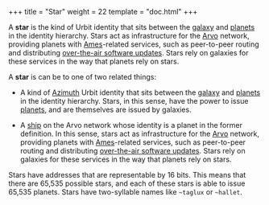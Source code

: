 +++
title = "Star"
weight = 22
template = "doc.html"
+++

A **star** is the kind of Urbit identity that sits between the [galaxy](../galaxy) and [planets](../planet) in the identity hierarchy. Stars act as infrastructure for the [Arvo](../arvo) network, providing planets with [Ames](../ames)-related services, such as peer-to-peer routing and distributing [over-the-air software updates](../ota-updates). Stars rely on galaxies for these services in the way that planets rely on stars.

A **star** is can be to one of two related things:

- A kind of [Azimuth](../azimuth) Urbit identity that sits between the [galaxy](../galaxy) and [planets](../planet) in the identity hierarchy.  Stars, in this sense, have the power to issue [planets](../moon), and are themselves are issued by galaxies.

- A [ship](../ship) on the Arvo network whose identity is a planet in the former definition. In this sense, stars act as infrastructure for the [Arvo](../arvo) network, providing planets with [Ames](../ames)-related services, such as peer-to-peer routing and distributing [over-the-air software updates](../ota-updates). Stars rely on galaxies for these services in the way that planets rely on stars.

Stars have addresses that are representable by 16 bits. This means that there are 65,535 possible stars, and each of these stars is able to issue 65,535 planets. Stars have two-syllable names like `~taglux` or `~hallet`.
